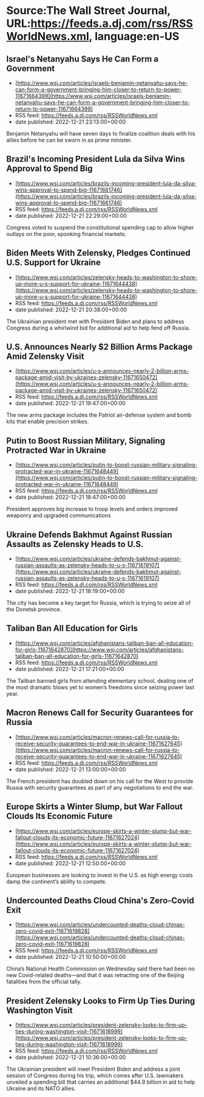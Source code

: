 # Source:The Wall Street Journal, URL:https://feeds.a.dj.com/rss/RSSWorldNews.xml, language:en-US

## Israel's Netanyahu Says He Can Form a Government
 - [https://www.wsj.com/articles/israels-benjamin-netanyahu-says-he-can-form-a-government-bringing-him-closer-to-return-to-power-11671664399](https://www.wsj.com/articles/israels-benjamin-netanyahu-says-he-can-form-a-government-bringing-him-closer-to-return-to-power-11671664399)
 - RSS feed: https://feeds.a.dj.com/rss/RSSWorldNews.xml
 - date published: 2022-12-21 23:13:00+00:00

Benjamin Netanyahu will have seven days to finalize coalition deals with his allies before he can be sworn in as prime minister.

## Brazil's Incoming President Lula da Silva Wins Approval to Spend Big
 - [https://www.wsj.com/articles/brazils-incoming-president-lula-da-silva-wins-approval-to-spend-big-11671661746](https://www.wsj.com/articles/brazils-incoming-president-lula-da-silva-wins-approval-to-spend-big-11671661746)
 - RSS feed: https://feeds.a.dj.com/rss/RSSWorldNews.xml
 - date published: 2022-12-21 22:29:00+00:00

Congress voted to suspend the constitutional spending cap to allow higher outlays on the poor, spooking financial markets.

## Biden Meets With Zelensky, Pledges Continued U.S. Support for Ukraine
 - [https://www.wsj.com/articles/zelensky-heads-to-washington-to-shore-up-more-u-s-support-for-ukraine-11671644438](https://www.wsj.com/articles/zelensky-heads-to-washington-to-shore-up-more-u-s-support-for-ukraine-11671644438)
 - RSS feed: https://feeds.a.dj.com/rss/RSSWorldNews.xml
 - date published: 2022-12-21 20:38:00+00:00

The Ukrainian president met with President Biden and plans to address Congress during a whirlwind bid for additional aid to help fend off Russia.

## U.S. Announces Nearly $2 Billion Arms Package Amid Zelensky Visit
 - [https://www.wsj.com/articles/u-s-announces-nearly-2-billion-arms-package-amid-visit-by-ukraines-zelensky-11671650472](https://www.wsj.com/articles/u-s-announces-nearly-2-billion-arms-package-amid-visit-by-ukraines-zelensky-11671650472)
 - RSS feed: https://feeds.a.dj.com/rss/RSSWorldNews.xml
 - date published: 2022-12-21 19:47:00+00:00

The new arms package includes the Patriot air-defense system and bomb kits that enable precision strikes.

## Putin to Boost Russian Military, Signaling Protracted War in Ukraine
 - [https://www.wsj.com/articles/putin-to-boost-russian-military-signaling-protracted-war-in-ukraine-11671648449](https://www.wsj.com/articles/putin-to-boost-russian-military-signaling-protracted-war-in-ukraine-11671648449)
 - RSS feed: https://feeds.a.dj.com/rss/RSSWorldNews.xml
 - date published: 2022-12-21 18:47:00+00:00

President approves big increase to troop levels and orders improved weaponry and upgraded communications

## Ukraine Defends Bakhmut Against Russian Assaults as Zelensky Heads to U.S.
 - [https://www.wsj.com/articles/ukraine-defends-bakhmut-against-russian-assaults-as-zelensky-heads-to-u-s-11671619107](https://www.wsj.com/articles/ukraine-defends-bakhmut-against-russian-assaults-as-zelensky-heads-to-u-s-11671619107)
 - RSS feed: https://feeds.a.dj.com/rss/RSSWorldNews.xml
 - date published: 2022-12-21 18:19:00+00:00

The city has become a key target for Russia, which is trying to seize all of the Donetsk province.

## Taliban Ban All Education for Girls
 - [https://www.wsj.com/articles/afghanistans-taliban-ban-all-education-for-girls-11671642870](https://www.wsj.com/articles/afghanistans-taliban-ban-all-education-for-girls-11671642870)
 - RSS feed: https://feeds.a.dj.com/rss/RSSWorldNews.xml
 - date published: 2022-12-21 17:21:00+00:00

The Taliban banned girls from attending elementary school, dealing one of the most dramatic blows yet to women’s freedoms since seizing power last year.

## Macron Renews Call for Security Guarantees for Russia
 - [https://www.wsj.com/articles/macron-renews-call-for-russia-to-receive-security-guarantees-to-end-war-in-ukraine-11671627645](https://www.wsj.com/articles/macron-renews-call-for-russia-to-receive-security-guarantees-to-end-war-in-ukraine-11671627645)
 - RSS feed: https://feeds.a.dj.com/rss/RSSWorldNews.xml
 - date published: 2022-12-21 13:00:00+00:00

The French president has doubled down on his call for the West to provide Russia with security guarantees as part of any negotiations to end the war.

## Europe Skirts a Winter Slump, but War Fallout Clouds Its Economic Future
 - [https://www.wsj.com/articles/europe-skirts-a-winter-slump-but-war-fallout-clouds-its-economic-future-11671627024](https://www.wsj.com/articles/europe-skirts-a-winter-slump-but-war-fallout-clouds-its-economic-future-11671627024)
 - RSS feed: https://feeds.a.dj.com/rss/RSSWorldNews.xml
 - date published: 2022-12-21 12:50:00+00:00

European businesses are looking to invest in the U.S. as high energy costs damp the continent’s ability to compete.

## Undercounted Deaths Cloud China's Zero-Covid Exit
 - [https://www.wsj.com/articles/undercounted-deaths-cloud-chinas-zero-covid-exit-11671619828](https://www.wsj.com/articles/undercounted-deaths-cloud-chinas-zero-covid-exit-11671619828)
 - RSS feed: https://feeds.a.dj.com/rss/RSSWorldNews.xml
 - date published: 2022-12-21 10:50:00+00:00

China’s National Health Commission on Wednesday said there had been no new Covid-related deaths—and that it was retracting one of the Beijing fatalities from the official tally.

## President Zelensky Looks to Firm Up Ties During Washington Visit
 - [https://www.wsj.com/articles/president-zelensky-looks-to-firm-up-ties-during-washington-visit-11671618999](https://www.wsj.com/articles/president-zelensky-looks-to-firm-up-ties-during-washington-visit-11671618999)
 - RSS feed: https://feeds.a.dj.com/rss/RSSWorldNews.xml
 - date published: 2022-12-21 10:36:00+00:00

The Ukrainian president will meet President Biden and address a joint session of Congress during his trip, which comes after U.S. lawmakers unveiled a spending bill that carries an additional $44.9 billion in aid to help Ukraine and its NATO allies.

